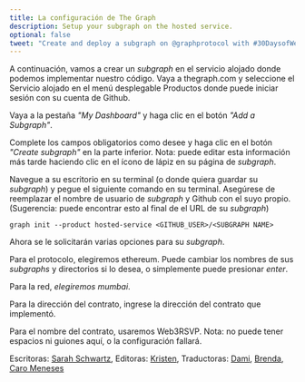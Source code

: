 ```yaml
---
title: La configuración de The Graph
description: Setup your subgraph on the hosted service.
optional: false
tweet: "Create and deploy a subgraph on @graphprotocol with #30DaysofWeb3 @womenbuildweb3 👾"
---
```


A continuación, vamos a crear un *subgraph* en el servicio alojado donde podemos implementar nuestro código. Vaya a thegraph.com y seleccione el Servicio alojado en el menú desplegable Productos donde puede iniciar sesión con su cuenta de Github.

Vaya a la pestaña *"My Dashboard"* y haga clic en el botón *"Add a Subgraph"*.

Complete los campos obligatorios como desee y haga clic en el botón *"Create subgraph"* en la parte inferior.
Nota: puede editar esta información más tarde haciendo clic en el ícono de lápiz en su página de *subgraph*.

Navegue a su escritorio en su terminal (o donde quiera guardar su *subgraph*) y pegue el siguiente comando en su terminal. Asegúrese de reemplazar el nombre de usuario de *subgraph* y Github con el suyo propio. (Sugerencia: puede encontrar esto al final de el URL de su *subgraph*)

```
graph init --product hosted-service <GITHUB_USER>/<SUBGRAPH NAME>
```

Ahora se le solicitarán varias opciones para su *subgraph*.

Para el protocolo, elegiremos ethereum. Puede cambiar los nombres de sus *subgraphs* y directorios si lo desea, o simplemente puede presionar *enter*.

Para la red, *elegiremos mumbai*.

Para la dirección del contrato, ingrese la dirección del contrato que implementó.

Para el nombre del contrato, usaremos Web3RSVP.
Nota: no puede tener espacios ni guiones aquí, o la configuración fallará.

Escritoras: [Sarah Schwartz](https://twitter.com/schwartzswartz),
Editoras: [Kristen](https://twitter.com/cuddleofdeath),
Traductoras: [Dami](https://twitter.com/dakitidami), [Brenda](https://twitter.com/engineerbrenda), [Caro Meneses](https://twitter.com/carmedinat)